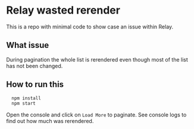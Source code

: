 # Relay wasted rerender

This is a repo with minimal code to show case an issue within Relay.

## What issue

During pagination the whole list is rerendered even though most of the
list has not been changed.

## How to run this

```bash
  npm install
  npm start
```

Open the console and click on `Load More` to paginate. See console
logs to find out how much was rerendered.
